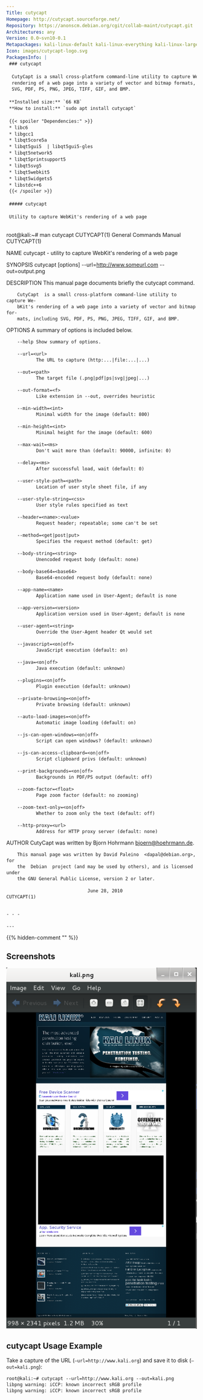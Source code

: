 ```yaml
---
Title: cutycapt
Homepage: http://cutycapt.sourceforge.net/
Repository: https://anonscm.debian.org/cgit/collab-maint/cutycapt.git
Architectures: any
Version: 0.0~svn10-0.1
Metapackages: kali-linux-default kali-linux-everything kali-linux-large kali-tools-information-gathering kali-tools-reporting kali-tools-vulnerability kali-tools-web 
Icon: images/cutycapt-logo.svg
PackagesInfo: |
 ### cutycapt
 
  CutyCapt is a small cross-platform command-line utility to capture WebKit's
  rendering of a web page into a variety of vector and bitmap formats, including
  SVG, PDF, PS, PNG, JPEG, TIFF, GIF, and BMP.
 
 **Installed size:** `66 KB`  
 **How to install:** `sudo apt install cutycapt`  
 
 {{< spoiler "Dependencies:" >}}
 * libc6 
 * libgcc1 
 * libqt5core5a 
 * libqt5gui5  | libqt5gui5-gles 
 * libqt5network5 
 * libqt5printsupport5 
 * libqt5svg5 
 * libqt5webkit5 
 * libqt5widgets5 
 * libstdc++6 
 {{< /spoiler >}}
 
 ##### cutycapt
 
 Utility to capture WebKit's rendering of a web page
 
 ```
 root@kali:~# man cutycapt
 CUTYCAPT(1)                 General Commands Manual                CUTYCAPT(1)
 
 NAME
        cutycapt - utility to capture WebKit's rendering of a web page
 
 SYNOPSIS
        cutycapt [options] --url=http://www.someurl.com --out=output.png
 
 DESCRIPTION
        This manual page documents briefly the cutycapt command.
 
        CutyCapt  is a small cross-platform command-line utility to capture We-
        bKit's rendering of a web page into a variety of vector and bitmap for-
        mats, including SVG, PDF, PS, PNG, JPEG, TIFF, GIF, and BMP.
 
 OPTIONS
        A summary of options is included below.
 
        --help Show summary of options.
 
        --url=<url>
               The URL to capture (http:...|file:...|...)
 
        --out=<path>
               The target file (.png|pdf|ps|svg|jpeg|...)
 
        --out-format=<f>
               Like extension in --out, overrides heuristic
 
        --min-width=<int>
               Minimal width for the image (default: 800)
 
        --min-height=<int>
               Minimal height for the image (default: 600)
 
        --max-wait=<ms>
               Don't wait more than (default: 90000, infinite: 0)
 
        --delay=<ms>
               After successful load, wait (default: 0)
 
        --user-style-path=<path>
               Location of user style sheet file, if any
 
        --user-style-string=<css>
               User style rules specified as text
 
        --header=<name>:<value>
               Request header; repeatable; some can't be set
 
        --method=<get|post|put>
               Specifies the request method (default: get)
 
        --body-string=<string>
               Unencoded request body (default: none)
 
        --body-base64=<base64>
               Base64-encoded request body (default: none)
 
        --app-name=<name>
               Application name used in User-Agent; default is none
 
        --app-version=<version>
               Application version used in User-Agent; default is none
 
        --user-agent=<string>
               Override the User-Agent header Qt would set
 
        --javascript=<on|off>
               JavaScript execution (default: on)
 
        --java=<on|off>
               Java execution (default: unknown)
 
        --plugins=<on|off>
               Plugin execution (default: unknown)
 
        --private-browsing=<on|off>
               Private browsing (default: unknown)
 
        --auto-load-images=<on|off>
               Automatic image loading (default: on)
 
        --js-can-open-windows=<on|off>
               Script can open windows? (default: unknown)
 
        --js-can-access-clipboard=<on|off>
               Script clipboard privs (default: unknown)
 
        --print-backgrounds=<on|off>
               Backgrounds in PDF/PS output (default: off)
 
        --zoom-factor=<float>
               Page zoom factor (default: no zooming)
 
        --zoom-text-only=<on|off>
               Whether to zoom only the text (default: off)
 
        --http-proxy=<url>
               Address for HTTP proxy server (default: none)
 
 AUTHOR
        CutyCapt was written by Bjorn Hohrmann <bjoern@hoehrmann.de>.
 
        This manual page was written by David Paleino  <dapal@debian.org>,  for
        the  Debian  project (and may be used by others), and is licensed under
        the GNU General Public License, version 2 or later.
 
                                  June 28, 2010                     CUTYCAPT(1)
 ```
 
 - - -
 
---
```

{{% hidden-comment "<!--Do not edit anything above this line-->" %}}

## Screenshots

![cutycapt](images/cutycapt.png)

## cutycapt Usage Example

Take a capture of the URL (`–url=http://www.kali.org`) and save it to disk (`–out=kali.png`):

```
root@kali:~# cutycapt --url=http://www.kali.org --out=kali.png
libpng warning: iCCP: known incorrect sRGB profile
libpng warning: iCCP: known incorrect sRGB profile
```
